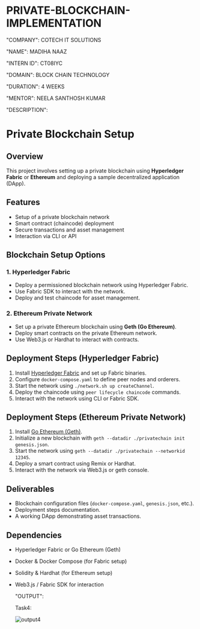 # PRIVATE-BLOCKCHAIN-IMPLEMENTATION

"COMPANY": COTECH IT SOLUTIONS

"NAME": MADIHA NAAZ

"INTERN ID": CT08IYC

"DOMAIN": BLOCK CHAIN TECHNOLOGY

"DURATION": 4 WEEKS

"MENTOR": NEELA SANTHOSH KUMAR


"DESCRIPTION":


# Private Blockchain Setup

## Overview
This project involves setting up a private blockchain using **Hyperledger Fabric** or **Ethereum** and deploying a sample decentralized application (DApp).

## Features
- Setup of a private blockchain network
- Smart contract (chaincode) deployment
- Secure transactions and asset management
- Interaction via CLI or API

## Blockchain Setup Options
### 1. Hyperledger Fabric
- Deploy a permissioned blockchain network using Hyperledger Fabric.
- Use Fabric SDK to interact with the network.
- Deploy and test chaincode for asset management.

### 2. Ethereum Private Network
- Set up a private Ethereum blockchain using **Geth (Go Ethereum)**.
- Deploy smart contracts on the private Ethereum network.
- Use Web3.js or Hardhat to interact with contracts.

## Deployment Steps (Hyperledger Fabric)
1. Install [Hyperledger Fabric](https://www.hyperledger.org/use/fabric) and set up Fabric binaries.
2. Configure `docker-compose.yaml` to define peer nodes and orderers.
3. Start the network using `./network.sh up createChannel`.
4. Deploy the chaincode using `peer lifecycle chaincode` commands.
5. Interact with the network using CLI or Fabric SDK.

## Deployment Steps (Ethereum Private Network)
1. Install [Go Ethereum (Geth)](https://geth.ethereum.org/downloads).
2. Initialize a new blockchain with `geth --datadir ./privatechain init genesis.json`.
3. Start the network using `geth --datadir ./privatechain --networkid 12345`.
4. Deploy a smart contract using Remix or Hardhat.
5. Interact with the network via Web3.js or geth console.

## Deliverables
- Blockchain configuration files (`docker-compose.yaml`, `genesis.json`, etc.).
- Deployment steps documentation.
- A working DApp demonstrating asset transactions.

## Dependencies
- Hyperledger Fabric or Go Ethereum (Geth)
- Docker & Docker Compose (for Fabric setup)
- Solidity & Hardhat (for Ethereum setup)
- Web3.js / Fabric SDK for interaction


  "OUTPUT":

  
  Task4:

  ![output4](https://github.com/user-attachments/assets/d76e8622-064b-4add-b527-483911ac3a7a)


 

